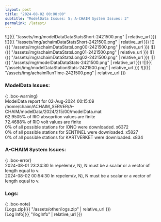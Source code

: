 ```yaml
---
layout: post
title: "2024-08-02 00:00:00"
subtitle: "ModelData Issues: 5; A-CHAIM System Issues: 2"
permalink: /latest/
---
```


![]({{ "/assets/img/modelDataDataStatsShort-2421500.png" | relative_url }})
![]({{ "/assets/img/achaimDataStatsShort-2421500.png" | relative_url }})
![]({{ "/assets/img/achaimDataStatsLong00-2421500.png" | relative_url }})
![]({{ "/assets/img/achaimDataStatsLong01-2421500.png" | relative_url }})
![]({{ "/assets/img/achaimDataStatsLong02-2421500.png" | relative_url }})
![]({{ "/assets/img/modelDataDataStats-2421500.png" | relative_url }})
![]({{ "/assets/img/modelDataStationStats-2421500.png" | relative_url }})
![]({{ "/assets/img/achaimRunTime-2421500.png" | relative_url }})


### ModelData Issues:  
  
{: .box-warning}  
 ModelData report for 02-Aug-2024 00:15:09   
 /home/chaim/ACHAIM_SERVER/A-CHAIM/modelData/2024/215/00/modelData.mat   
 62.9505% of RIO absoprtion values are finite   
 72.4688% of RIO volt values are finite   
 0% of all possible stations for IONO were downloaded. x6372   
 0% of all possible stations for SENTINEL were downloaded. x5827   
 0% of all possible stations for KARTVERKET were downloaded. x834   
  
### A-CHAIM System Issues:  
  
{: .box-error}  
2024-08-01 23:24:30 In repelem(v, N), N must be a scalar or a vector of length equal to v.  
2024-08-02 00:54:30 In repelem(v, N), N must be a scalar or a vector of length equal to v.  

### Logs:  
  
{: .box-note}  
[Logs.zip]({{ "/assets/other/logs.zip" | relative_url }})  
[Log Info]({{ "/logInfo" | relative_url }})  
